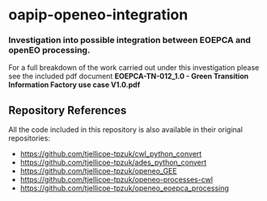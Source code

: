 # oapip-openeo-integration
### Investigation into possible integration between EOEPCA and openEO processing.
For a full breakdown of the work carried out under this investigation please see the included pdf document **EOEPCA-TN-012_1.0 - Green Transition Information Factory use case V1.0.pdf**

## Repository References
All the code included in this repository is also available in their original repositories:
- https://github.com/tjellicoe-tpzuk/cwl_python_convert
- https://github.com/tjellicoe-tpzuk/ades_python_convert
- https://github.com/tjellicoe-tpzuk/openeo_GEE
- https://github.com/tjellicoe-tpzuk/openeo-processes-cwl
- https://github.com/tjellicoe-tpzuk/openeo_eoepca_processing
